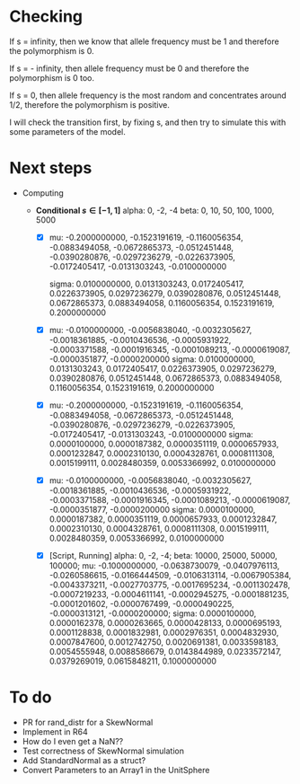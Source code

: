 # Checking

If s = infinity, then we know that allele frequency must be 1 and therefore the polymorphism is 0.

If s = - infinity, then allele frequency must be 0 and therefore the polymorphism is 0 too.

If s = 0, then allele frequency is the most random and concentrates around 1/2, therefore the polymorphism is positive.

I will check the transition first, by fixing s, and then try to simulate this with some parameters of the model.

# Next steps

- Computing

  - **Conditional $s \in [-1, 1]$**
    alpha: 0, -2, -4
    beta: 0, 10, 50, 100, 1000, 5000

    - [x] mu: -0.2000000000, -0.1523191619, -0.1160056354, -0.0883494058, -0.0672865373, -0.0512451448, -0.0390280876, -0.0297236279, -0.0226373905, -0.0172405417, -0.0131303243, -0.0100000000

      sigma: 0.0100000000, 0.0131303243, 0.0172405417, 0.0226373905, 0.0297236279, 0.0390280876, 0.0512451448, 0.0672865373, 0.0883494058, 0.1160056354, 0.1523191619, 0.2000000000

    - [x] mu: -0.0100000000, -0.0056838040, -0.0032305627, -0.0018361885, -0.0010436536, -0.0005931922, -0.0003371588, -0.0001916345, -0.0001089213, -0.0000619087, -0.0000351877, -0.0000200000
      sigma: 0.0100000000, 0.0131303243, 0.0172405417, 0.0226373905, 0.0297236279, 0.0390280876, 0.0512451448, 0.0672865373, 0.0883494058, 0.1160056354, 0.1523191619, 0.2000000000
      
    - [x] mu: -0.2000000000, -0.1523191619, -0.1160056354, -0.0883494058, -0.0672865373, -0.0512451448, -0.0390280876, -0.0297236279, -0.0226373905, -0.0172405417, -0.0131303243, -0.0100000000
      sigma: 0.0000100000, 0.0000187382, 0.0000351119, 0.0000657933, 0.0001232847, 0.0002310130, 0.0004328761, 0.0008111308, 0.0015199111, 0.0028480359, 0.0053366992, 0.0100000000
      
    - [x] mu: -0.0100000000, -0.0056838040, -0.0032305627, -0.0018361885, -0.0010436536, -0.0005931922, -0.0003371588, -0.0001916345, -0.0001089213, -0.0000619087, -0.0000351877, -0.0000200000
      sigma: 0.0000100000, 0.0000187382, 0.0000351119, 0.0000657933, 0.0001232847, 0.0002310130, 0.0004328761, 0.0008111308, 0.0015199111, 0.0028480359, 0.0053366992, 0.0100000000
      
    - [x] [Script, Running]
      alpha: 0, -2, -4;
      beta: 10000, 25000, 50000, 100000;
      mu:  -0.1000000000, -0.0638730079, -0.0407976113, -0.0260586615,  -0.0166444509, -0.0106313114, -0.0067905384, -0.0043373211,  -0.0027703775, -0.0017695234, -0.0011302478, -0.0007219233,  -0.0004611141, -0.0002945275, -0.0001881235, -0.0001201602,  -0.0000767499, -0.0000490225, -0.0000313121, -0.0000200000;
      sigma:  0.0000100000, 0.0000162378, 0.0000263665, 0.0000428133, 0.0000695193,  0.0001128838, 0.0001832981, 0.0002976351, 0.0004832930, 0.0007847600,  0.0012742750, 0.0020691381, 0.0033598183, 0.0054555948, 0.0088586679,  0.0143844989, 0.0233572147, 0.0379269019, 0.0615848211, 0.1000000000
# To do

- PR for rand_distr for a SkewNormal
- Implement in R64
- How do I even get a NaN??
- Test correctness of SkewNormal simulation
- Add StandardNormal as a struct?
- Convert Parameters to an Array1 in the UnitSphere